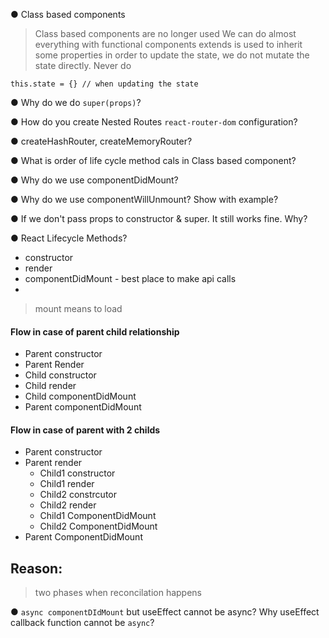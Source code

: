 ● Class based components
> Class based components are no longer used
> We can do almost everything with functional components
> extends is used to inherit some properties
> in order to update the state, we do not mutate the state directly. Never do 
```
this.state = {} // when updating the state

```



● Why do we do `super(props)`?
<!-- TODO -->





● How do you create Nested Routes `react-router-dom` configuration?
<!-- TODO -->


● createHashRouter, createMemoryRouter?
<!-- TODO -->

● What is order of life cycle method cals in Class based component?
<!-- TODO -->


● Why do we use componentDidMount?
<!-- TODO -->


● Why do we use componentWillUnmount? Show with example?
<!-- TODO -->


● If we don't pass props to constructor & super. It still works fine. Why?
<!-- TODO -->





● React Lifecycle Methods?
> 
 - constructor
 - render
 - componentDidMount - best place to make api calls
 - 

> mount means to load 

#### Flow in case of parent child relationship
- Parent constructor
- Parent Render
- Child constructor
- Child render
- Child componentDidMount
- Parent componentDidMount

#### Flow in case of parent with 2 childs
- Parent constructor
- Parent render
    - Child1 constructor
    - Child1 render
    - Child2 constrcutor 
    - Child2 render
    - Child1 ComponentDidMount
    - Child2 ComponentDidMount
- Parent ComponentDidMount

Reason: 
- 




> two phases when reconcilation happens
<!-- TODO -->



● `async componentDIdMount` but useEffect cannot be async? Why useEffect callback function cannot be `async`?
<!-- TODO -->


<!-- TODO: test when useEFfect is dependent on a property & we have to unmount -->
